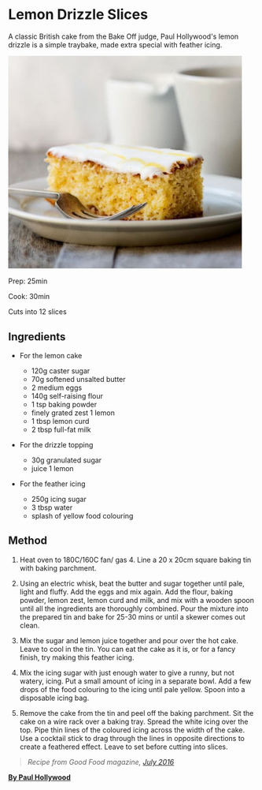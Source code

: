 # Lemon Drizzle Slices

A classic British cake from the Bake Off judge, Paul Hollywood's lemon drizzle is a simple traybake, made extra special with feather icing.


![Cake](./cake.jpg)
<style>
    img {
        width: 475px;
    }
</style>

Prep: 25min

Cook: 30min

Cuts into 12 slices

## Ingredients

* For the lemon cake

    * 120g caster sugar
    * 70g softened unsalted butter
    * 2 medium eggs
    * 140g self-raising flour
    * 1 tsp baking powder
    * finely grated zest 1 lemon
    * 1 tbsp lemon curd
    * 2 tbsp full-fat milk

* For the drizzle topping

    * 30g granulated sugar
    * juice 1 lemon

* For the feather icing

    * 250g icing sugar
    * 3 tbsp water
    * splash of yellow food colouring

## Method
1. Heat oven to 180C/160C fan/ gas 4. Line a 20 x 20cm square baking tin with baking parchment.

2. Using an electric whisk, beat the butter and sugar together until pale, light and fluffy. Add the eggs and mix again. Add the flour, baking powder, lemon zest, lemon curd and milk, and mix with a wooden spoon until all the ingredients are thoroughly combined. Pour the mixture into the prepared tin and bake for 25-30 mins or until a skewer comes out clean.

3. Mix the sugar and lemon juice together and pour over the hot cake. Leave to cool in the tin. You can eat the cake as it is, or for a fancy finish, try making this feather icing.

4. Mix the icing sugar with just enough water to give a runny, but not watery, icing. Put a small amount of icing in a separate bowl. Add a few drops of the food colouring to the icing until pale yellow. Spoon into a disposable icing bag.

5. Remove the cake from the tin and peel off the baking parchment. Sit the cake on a wire rack over a baking tray. Spread the white icing over the top. Pipe thin lines of the coloured icing across the width of the cake. Use a cocktail stick to drag through the lines in opposite directions to create a feathered effect. Leave to set before cutting into slices.

> *Recipe from Good Food magazine, [July 2016](https://www.bbcgoodfood.com/search/recipes/date/1467327600)*

**[By Paul Hollywood](https://www.bbcgoodfood.com/chef/paul-hollywood)**